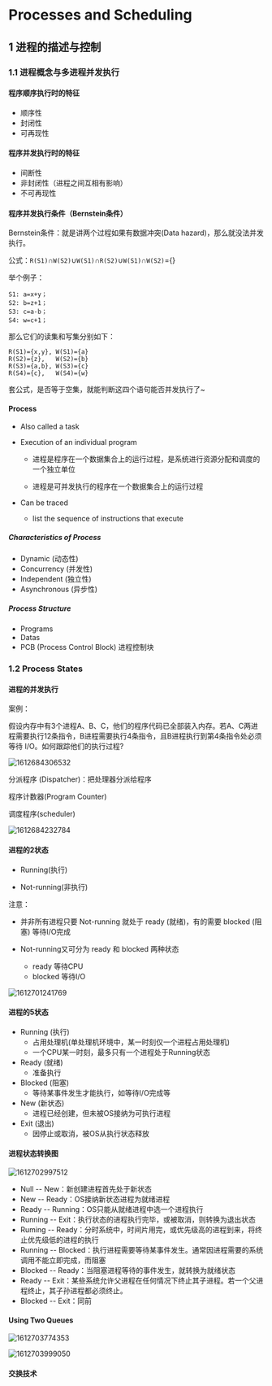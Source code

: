 # Processes and Scheduling

## 1 进程的描述与控制

### 1.1 进程概念与多进程并发执行 

#### 程序顺序执行时的特征

- 顺序性
- 封闭性
- 可再现性
  

#### 程序并发执行时的特征

- 间断性
- 非封闭性（进程之间互相有影响）
- 不可再现性

#### 程序并发执行条件（Bernstein条件）

Bernstein条件：就是讲两个过程如果有数据冲突(Data hazard)，那么就没法并发执行。

公式：`R(S1)`∩`W(S2)`∪`W(S1)`∩`R(S2)`∪`W(S1)`∩`W(S2)`={} 

举个例子：

```
S1: a=x+y；
S2: b=z+1；
S3: c=a-b；
S4: w=c+1；
```

那么它们的读集和写集分别如下：

```
R(S1)={x,y}, W(S1)={a}
R(S2)={z},   W(S2)={b}
R(S3)={a,b}, W(S3)={c}
R(S4)={c},   W(S4)={w}
```

套公式，是否等于空集，就能判断这四个语句能否并发执行了~



#### Process

- Also called a task

- Execution of an individual program

  - 进程是程序在一个数据集合上的运行过程，是系统进行资源分配和调度的一个独立单位

  - 进程是可并发执行的程序在一个数据集合上的运行过程

- Can be traced

  - list the sequence of instructions that execute

##### Characteristics of Process

- Dynamic (动态性)
- Concurrency (并发性)
- Independent (独立性)
- Asynchronous (异步性)

##### Process Structure

- Programs
- Datas
- PCB (Process Control Block) 进程控制块

### 1.2 Process States

#### 进程的并发执行

案例：

假设内存中有3个进程A、B、C，他们的程序代码已全部装入内存。若A、C两进程需要执行12条指令，B进程需要执行4条指令，且B进程执行到第4条指令处必须等待 I/O。如何跟踪他们的执行过程?

![1612684306532](C:\Users\Dongbixi\AppData\Roaming\Typora\typora-user-images\1612684306532.png)

分派程序 (Dispatcher)：把处理器分派给程序

程序计数器(Program Counter)

调度程序(scheduler)

![1612684232784](C:\Users\Dongbixi\AppData\Roaming\Typora\typora-user-images\1612684232784.png)



#### 进程的2状态

- Running(执行) 

- Not-running(非执行)  

注意：

- 并非所有进程只要 Not-running 就处于 ready (就绪)，有的需要 blocked (阻塞) 等待I/O完成

- Not-running又可分为 ready 和 blocked 两种状态

  - ready 等待CPU
  - blocked 等待I/O

  

![1612701241769](C:\Users\Dongbixi\AppData\Roaming\Typora\typora-user-images\1612701241769.png)



#### 进程的5状态

- Running (执行)
  - 占用处理机(单处理机环境中，某一时刻仅一个进程占用处理机)
  - 一个CPU某一时刻，最多只有一个进程处于Running状态
- Ready (就绪)
  - 准备执行
- Blocked (阻塞)
  - 等待某事件发生才能执行，如等待I/O完成等
- New (新状态)
  - 进程已经创建，但未被OS接纳为可执行进程
- Exit (退出)
  - 因停止或取消，被OS从执行状态释放

#### 进程状态转换图

![1612702997512](C:\Users\Dongbixi\AppData\Roaming\Typora\typora-user-images\1612702997512.png)



- Null -- New：新创建进程首先处于新状态
- New -- Ready：OS接纳新状态进程为就绪进程
- Ready -- Running：OS只能从就绪进程中选一个进程执行
- Running -- Exit：执行状态的进程执行完毕，或被取消，则转换为退出状态
- Ruming -- Ready：分时系统中，时间片用完，或优先级高的进程到来，将终止优先级低的进程的执行
- Running -- Blocked：执行进程需要等待某事件发生。通常因进程需要的系统调用不能立即完成，而阻塞
- Blocked -- Ready：当阻塞进程等待的事件发生，就转换为就绪状态
- Ready -- Exit：某些系统允许父进程在任何情况下终止其子进程。若一个父进程终止，其子孙进程都必须终止。
- Blocked -- Exit：同前

#### Using Two Queues

![1612703774353](C:\Users\Dongbixi\AppData\Roaming\Typora\typora-user-images\1612703774353.png)

![1612703999050](C:\Users\Dongbixi\AppData\Roaming\Typora\typora-user-images\1612703999050.png)

#### 交换技术

